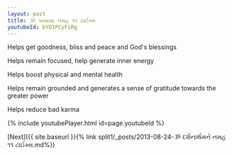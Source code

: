 ```yaml
---
layout: post
title: ૐ પાસાયા નમહ ૧૧ ટાઈમ્સ
youtubeId: bYO1PCyFiRg
---
```

 
 
Helps get goodness, bliss and peace and God's blessings
 
Helps remain focused, help generate inner energy 
 
Helps boost physical and mental health 
 
Helps remain grounded and generates a sense of gratitude towards the greater power 
 
Helps reduce bad karma
 
 
 
 


{% include youtubePlayer.html id=page.youtubeId %}
 
[Next]({{ site.baseurl }}{% link  split1/_posts/2013-08-24-ૐ દર્શનાર્થમને નમહ ૧૧ ટાઈમ્સ.md%})
 

